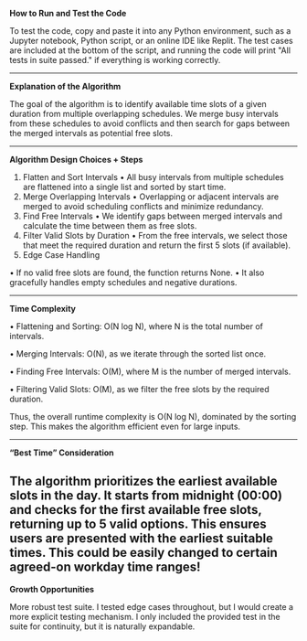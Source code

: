 **How to Run and Test the Code**

To test the code, copy and paste it into any Python environment, such as a Jupyter notebook, Python script, or an online IDE like Replit. The test cases are included at the bottom of the script, and running the code will print "All tests in suite passed." if everything is working correctly.

---

**Explanation of the Algorithm**

The goal of the algorithm is to identify available time slots of a given duration from multiple overlapping schedules. We merge busy intervals from these schedules to avoid conflicts and then search for gaps between the merged intervals as potential free slots.

---

**Algorithm Design Choices + Steps**

1. Flatten and Sort Intervals
• All busy intervals from multiple schedules are flattened into a single list and sorted by start time.
2. Merge Overlapping Intervals
• Overlapping or adjacent intervals are merged to avoid scheduling conflicts and minimize redundancy.
3. Find Free Intervals
• We identify gaps between merged intervals and calculate the time between them as free slots.
4. Filter Valid Slots by Duration
• From the free intervals, we select those that meet the required duration and return the first 5 slots (if available).
5. Edge Case Handling
   
• If no valid free slots are found, the function returns None.
• It also gracefully handles empty schedules and negative durations.

---

**Time Complexity**

  • Flattening and Sorting: O(N log N), where N is the total number of intervals.

  • Merging Intervals: O(N), as we iterate through the sorted list once.

  • Finding Free Intervals: O(M), where M is the number of merged intervals.

  • Filtering Valid Slots: O(M), as we filter the free slots by the required duration.

Thus, the overall runtime complexity is O(N log N), dominated by the sorting step. This makes the algorithm efficient even for large inputs.

---

**“Best Time” Consideration**

The algorithm prioritizes the earliest available slots in the day. It starts from midnight (00:00) and checks for the first available free slots, returning up to 5 valid options. This ensures users are presented with the earliest suitable times. This could be easily changed to certain agreed-on workday time ranges!
---

**Growth Opportunities**

More robust test suite. I tested edge cases throughout, but I would create a more explicit testing mechanism. I only included the provided test in the suite for continuity, but it is naturally expandable. 
